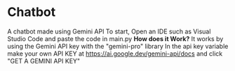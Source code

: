 # Chatbot
A chatbot made using Gemini API
To start, Open an IDE such as Visual Studio Code and paste the code in main.py
**How does it Work?**
It works by using the Gemini API key with the "gemini-pro" library
In the api key variable make your own API KEY at https://ai.google.dev/gemini-api/docs and click "GET A GEMINI API KEY"
